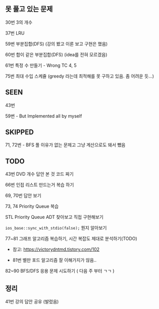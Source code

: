 ## 못 풀고 있는 문제

30번 3의 개수

37번 LRU 

59번 부분집합(DFS) (강의 봤고 이론 보고 구현은 했음)

60번 합이 같은 부분집합(DFS) (idea를 전혀 모르겠음)

61번 특정 수 만들기 - Wrong TC 4, 5

75번 최대 수입 스케쥴 (greedy 라는데 최적해를 못 구하고 있음. 좀 어려운 듯...)

## SEEN

43번 

59번 - But Implemented all by myself

## SKIPPED

71, 72번 - BFS 풀 이유가 없는 문제고 그냥 계산으로도 돼서 뺐음

## TODO

43번 DVD 개수 답안 본 것 코드 짜기

66번 인접 리스트 만드는거 복습 하기

69, 70번 답안 보기

73, 74 Priority Queue 복습

STL Priority Queue ADT 찾아보고 직접 구현해보기

`ios_base::sync_with_stdio(false);` 뭔지 알아보기

77~81 그래프 알고리즘 복습하기, 시간 복잡도 제대로 분석하기(TODO)

- 참고: https://victorydntmd.tistory.com/102

- 81번 벨만 포드 알고리즘 잘 이해가지가 않음..

82~90 BFS/DFS 응용 문제 시도하기 ( 다음 주 부터 ㄱㄱ )

## 정리

41번 강의 답안 공유 (발렸음)
